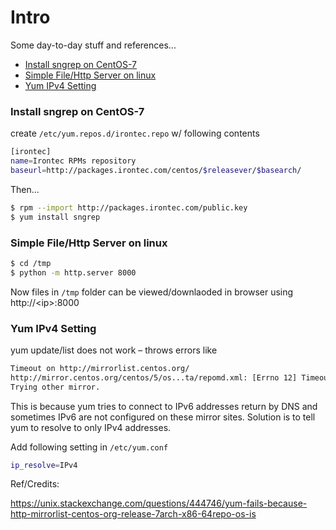 # Intro
Some day-to-day stuff and references...

* [Install sngrep on CentOS-7](#S-sngrep)
* [Simple File/Http Server on linux](#S-fileserver)
* [Yum IPv4 Setting](#S-yumipv4)
 
### <a name="S-sngrep"></a>Install sngrep on CentOS-7
create `/etc/yum.repos.d/irontec.repo` w/ following contents

```sh
[irontec]
name=Irontec RPMs repository
baseurl=http://packages.irontec.com/centos/$releasever/$basearch/
```

Then...

```sh
$ rpm --import http://packages.irontec.com/public.key
$ yum install sngrep
```

### <a name="S-fileserver"></a>Simple File/Http Server on linux
```sh
$ cd /tmp
$ python -m http.server 8000
```

Now files in `/tmp` folder can be viewed/downlaoded in browser using http://\<ip\>:8000

### <a name="S-yumipv4"></a>Yum IPv4 Setting

yum update/list does not work – throws errors like
```sh
Timeout on http://mirrorlist.centos.org/
http://mirror.centos.org/centos/5/os...ta/repomd.xml: [Errno 12] Timeout: <urlopen error timed out>
Trying other mirror.
```

This is because yum tries to connect to IPv6 addresses return by DNS and sometimes IPv6 are not configured on these mirror sites. 
Solution is to tell yum to resolve to only IPv4 addresses. 

Add following setting in `/etc/yum.conf`
```sh
ip_resolve=IPv4
```

Ref/Credits:

https://unix.stackexchange.com/questions/444746/yum-fails-because-http-mirrorlist-centos-org-release-7arch-x86-64repo-os-is
